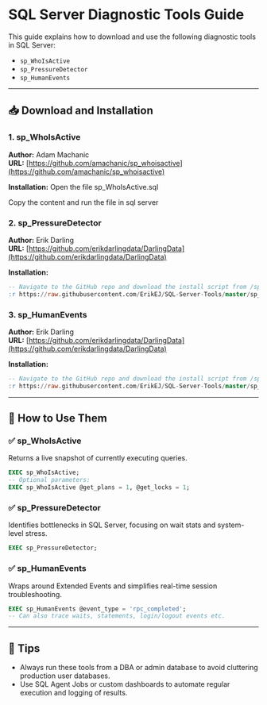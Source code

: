 
# SQL Server Diagnostic Tools Guide

This guide explains how to download and use the following diagnostic tools in SQL Server:

- `sp_WhoIsActive`
- `sp_PressureDetector`
- `sp_HumanEvents`

---

## 📥 Download and Installation

### 1. sp_WhoIsActive
**Author:** Adam Machanic  
**URL:** [https://github.com/amachanic/sp_whoisactive](https://github.com/amachanic/sp_whoisactive)

**Installation:**
Open the file sp_WhoIsActive.sql

Copy the content and run the file in sql server

### 2. sp_PressureDetector
**Author:** Erik Darling  
**URL:** [https://github.com/erikdarlingdata/DarlingData](https://github.com/erikdarlingdata/DarlingData)

**Installation:**
```sql
-- Navigate to the GitHub repo and download the install script from /sp_PressureDetector/
:r https://raw.githubusercontent.com/ErikEJ/SQL-Server-Tools/master/sp_PressureDetector.sql
```

### 3. sp_HumanEvents
**Author:** Erik Darling  
**URL:** [https://github.com/erikdarlingdata/DarlingData](https://github.com/erikdarlingdata/DarlingData)

**Installation:**
```sql
-- Navigate to the GitHub repo and download the install script from /sp_HumanEvents/
:r https://raw.githubusercontent.com/ErikEJ/SQL-Server-Tools/master/sp_HumanEvents.sql
```

---

## 🧪 How to Use Them

### ✅ sp_WhoIsActive
Returns a live snapshot of currently executing queries.

```sql
EXEC sp_WhoIsActive;
-- Optional parameters:
EXEC sp_WhoIsActive @get_plans = 1, @get_locks = 1;
```

### ✅ sp_PressureDetector
Identifies bottlenecks in SQL Server, focusing on wait stats and system-level stress.

```sql
EXEC sp_PressureDetector;
```

### ✅ sp_HumanEvents
Wraps around Extended Events and simplifies real-time session troubleshooting.

```sql
EXEC sp_HumanEvents @event_type = 'rpc_completed';
-- Can also trace waits, statements, login/logout events etc.
```

---

## 🧠 Tips

- Always run these tools from a DBA or admin database to avoid cluttering production user databases.
- Use SQL Agent Jobs or custom dashboards to automate regular execution and logging of results.
